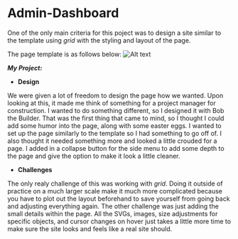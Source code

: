 # Admin-Dashboard

One of the only main criteria for this poject was to design a site similar to the template using *grid* with the styling and layout of the page.

The page template is as follows below:
![Alt text](https://cdn.statically.io/gh/TheOdinProject/curriculum/43cc6ab69fdfbef40d431a65677d2144668930ac/intermediate_html_css/grid/project_admin_dashboard/imgs/dashboard-project.png)



***My Project:***


* **Design**

We were given a lot of freedom to design the page how we wanted. Upon looking at this, it made me think of something for a project manager for construction. I wanted to do something different, so I designed it with Bob the Builder. That was the first thing that came to mind, so I thought I could add some humor into the page, along with some easter eggs. I wanted to set up the page similarly to the template so I had something to go off of. I also thought it needed something more and looked a little crouded for a page. I added in a collapse button for the side menu to add some depth to the page and give the option to make it look a little cleaner.

* **Challenges**

The only realy challenge of this was working with *grid*. Doing it outside of practice on a much larger scale make it much more complicated because you have to plot out the layout beforehand to save yourself from going back and adjusting everything again. The other challenge was just adding the small details within the page. All the SVGs, images, size adjustments for specific objects, and cursor changes on hover just takes a little more time to make sure the site looks and feels like a real site should.